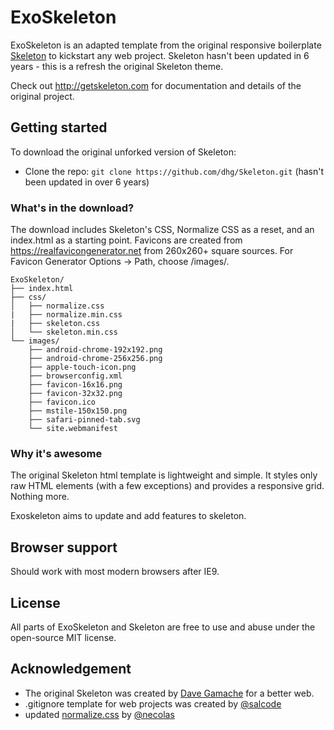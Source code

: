 # ExoSkeleton
ExoSkeleton is an adapted template from the original responsive boilerplate [Skeleton](http://getskeleton.com) to kickstart any web project.  Skeleton hasn't been updated in 6 years - this is a refresh the original Skeleton theme.

Check out <http://getskeleton.com> for documentation and details of the original project.

## Getting started

To download the original unforked version of Skeleton:
- Clone the repo: `git clone https://github.com/dhg/Skeleton.git` (hasn't been updated in over 6 years)

### What's in the download?

The download includes Skeleton's CSS, Normalize CSS as a reset, and an index.html as a starting point.  Favicons are created from https://realfavicongenerator.net from 260x260+ square sources.  For Favicon Generator Options -> Path, choose /images/.

```
ExoSkeleton/
├── index.html
├── css/
│   ├── normalize.css
|   ├── normalize.min.css
|   ├── skeleton.css
│   └── skeleton.min.css
└── images/
    ├── android-chrome-192x192.png
    ├── android-chrome-256x256.png
    ├── apple-touch-icon.png
    ├── browserconfig.xml
    ├── favicon-16x16.png
    ├── favicon-32x32.png
    ├── favicon.ico
    ├── mstile-150x150.png
    ├── safari-pinned-tab.svg
    └── site.webmanifest

```

### Why it's awesome

The original Skeleton html template is lightweight and simple. It styles only raw HTML elements (with a few exceptions) and provides a responsive grid. Nothing more.

Exoskeleton aims to update and add features to skeleton.


## Browser support

Should work with most modern browsers after IE9.


## License

All parts of ExoSkeleton and Skeleton are free to use and abuse under the open-source MIT license.


## Acknowledgement

- The original Skeleton was created by [Dave Gamache](https://twitter.com/dhg) for a better web.
- .gitignore template for web projects was created by [@salcode](https://github.com/salcode)
- updated [normalize.css](https://github.com/necolas/normalize.css/) by [@necolas](https://github.com/necolas)
